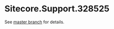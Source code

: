 # Sitecore.Support.328525

See [master branch](https://github.com/sitecoresupport/Sitecore.Support.328525) for details.